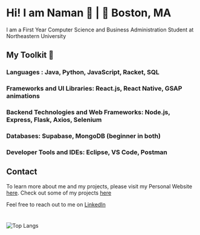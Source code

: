 # Hi! I am Naman 👋   |   📍 Boston, MA

I am a First Year Computer Science and Business Administration Student at Northeastern University 


## My Toolkit              🧰
### Languages : Java, Python, JavaScript, Racket, SQL
### Frameworks and UI Libraries: React.js, React Native, GSAP animations
### Backend Technologies and Web Frameworks: Node.js, Express, Flask, Axios, Selenium
### Databases: Supabase, MongoDB (beginner in both) 
### Developer Tools and IDEs: Eclipse, VS Code, Postman


## Contact 
To learn more about me and my projects, please visit my Personal Website [here](https://namanrusia.com). Check out some of my projects [here](https://namanrusia.com/projects)

Feel free to reach out to me on [LinkedIn](https://www.linkedin.com/in/namanrusia/) 

# 
![Top Langs](https://github-readme-stats.vercel.app/api/top-langs/?username=naman0r&layout=compact)

